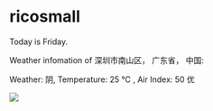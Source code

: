 # ricosmall

Today is Friday.

Weather infomation of 深圳市南山区， 广东省， 中国: 

Weather: 阴, Temperature: 25 ℃ , Air Index: 50 优

<img src="https://github-readme-stats.vercel.app/api?username=ricosmall&show_icons=true" />
